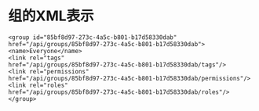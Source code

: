 # 组的XML表示

                        
    <group id="85bf8d97-273c-4a5c-b801-b17d58330dab"
    href="/api/groups/85bf8d97-273c-4a5c-b801-b17d58330dab">
    <name>Everyone</name>
    <link rel="tags"
    href="/api/groups/85bf8d97-273c-4a5c-b801-b17d58330dab/tags"/>
    <link rel="permissions"
    href="/api/groups/85bf8d97-273c-4a5c-b801-b17d58330dab/permissions"/>
    <link rel="roles"
    href="/api/groups/85bf8d97-273c-4a5c-b801-b17d58330dab/roles"/>
    </group>
                        
                    

